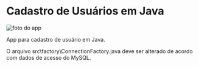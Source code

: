 # Cadastro de Usuários em Java

![foto do app](https://user-images.githubusercontent.com/12296364/37983545-20dc3c22-31ca-11e8-8704-0dc965b2b91f.png)

App para cadastro de usuário em Java.

O arquivo src\factory\ConnectionFactory.java deve ser alterado de acordo com dados de acesso do MySQL.
